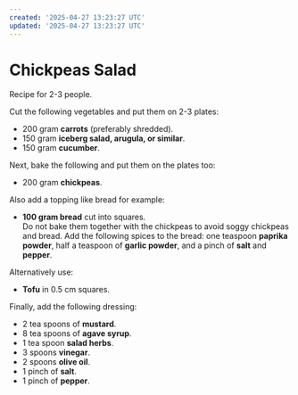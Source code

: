 ```yaml
---
created: '2025-04-27 13:23:27 UTC'
updated: '2025-04-27 13:23:27 UTC'
---
```


# Chickpeas Salad

Recipe for 2-3 people.

Cut the following vegetables and put them on 2-3 plates:

- 200 gram **carrots** (preferably shredded).
- 150 gram **iceberg salad, arugula, or similar**.
- 150 gram **cucumber**.

Next, bake the following and put them on the plates too:

- 200 gram **chickpeas**.

Also add a topping like bread for example:

- **100 gram bread** cut into squares. \
    Do not bake them together with the chickpeas to avoid soggy chickpeas and bread.
    Add the following spices to the bread:
    one teaspoon **paprika powder**, half a teaspoon of **garlic powder**, and a pinch of **salt** and **pepper**.

Alternatively use:

- **Tofu** in 0.5 cm squares.

Finally, add the following dressing:

- 2 tea spoons of **mustard**.
- 8 tea spoons of **agave syrup**.
- 1 tea spoon **salad herbs**.
- 3 spoons **vinegar**.
- 2 spoons **olive oil**.
- 1 pinch of **salt**.
- 1 pinch of **pepper**.

